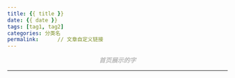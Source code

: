 ```yaml
---
title: {{ title }}
date: {{ date }}
tags: [tag1, tag2]
categories: 分类名
permalink:      // 文章自定义链接
---
```


<center> <font color="#bababa">

***首页展示的字***

</font></center>
<!--more-->

---
